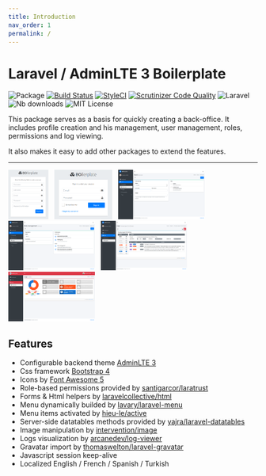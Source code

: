 ```yaml
---
title: Introduction
nav_order: 1
permalink: /
---
```


# Laravel / AdminLTE 3 Boilerplate

![Package](https://img.shields.io/badge/Package-sebastienheyd%2Fboilerplate-lightgrey.svg)
[![Build Status](https://scrutinizer-ci.com/g/sebastienheyd/boilerplate/badges/build.png?b=master)](https://scrutinizer-ci.com/g/sebastienheyd/boilerplate/build-status/master)
[![StyleCI](https://github.styleci.io/repos/86598046/shield?branch=master)](https://github.styleci.io/repos/86598046)
[![Scrutinizer Code Quality](https://scrutinizer-ci.com/g/sebastienheyd/boilerplate/badges/quality-score.png?b=master)](https://scrutinizer-ci.com/g/sebastienheyd/boilerplate/?branch=master)
![Laravel](https://img.shields.io/badge/Laravel-6.x%20→%207.x-green?logo=Laravel)
![Nb downloads](https://img.shields.io/packagist/dt/sebastienheyd/boilerplate.svg)
![MIT License](https://img.shields.io/github/license/sebastienheyd/boilerplate.svg)


This package serves as a basis for quickly creating a back-office. 
It includes profile creation and his management, user management, roles, permissions and log viewing.

It also makes it easy to add other packages to extend the features.

---
<a href="/assets/img/register.png" class="img-link"><img src="/assets/img/register.png" style="max-width:100%;height:100px;margin-right:.5rem"/></a>
<a href="/assets/img/login.png" class="img-link"><img src="/assets/img/login.png" style="max-width:100%;height:100px;margin-right:.5rem"/></a>
<a href="/assets/img/add_user.png" class="img-link"><img src="/assets/img/add_user.png" style="max-width:100%;height:100px;margin-right:.5rem" /></a>
<a href="/assets/img/role.png" class="img-link"><img src="/assets/img/role.png" style="max-width:100%;height:100px;margin-right:.5rem" /></a>
<a href="/assets/img/logs.png" class="img-link"><img src="/assets/img/logs.png" style="max-width:100%;height:100px;margin-right:.5rem" /></a>
<a href="/assets/img/theme_red.png" class="img-link"><img src="/assets/img/theme_red.png" style="max-width:100%;height:100px;margin-right:.5rem" /></a>

## Features

* Configurable backend theme [AdminLTE 3](https://adminlte.io/docs/3.0/)
* Css framework [Bootstrap 4](https://getbootstrap.com/)
* Icons by [Font Awesome 5](https://fontawesome.com/)
* Role-based permissions provided by [santigarcor/laratrust](https://github.com/santigarcor/laratrust)
* Forms & Html helpers by [laravelcollective/html](https://github.com/laravelcollective/html)
* Menu dynamically builded by [lavary/laravel-menu](https://github.com/lavary/laravel-menu)
* Menu items activated by [hieu-le/active](https://github.com/letrunghieu/active)
* Server-side datatables methods provided by [yajra/laravel-datatables](https://github.com/yajra/laravel-datatables)
* Image manipulation by [intervention/image](https://github.com/intervention/image)
* Logs visualization by [arcanedev/log-viewer](https://github.com/ARCANEDEV/LogViewer)
* Gravatar import by [thomaswelton/laravel-gravatar](https://github.com/thomaswelton/laravel-gravatar)
* Javascript session keep-alive
* Localized English / French / Spanish / Turkish